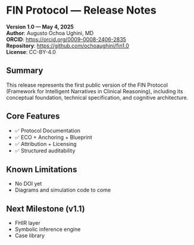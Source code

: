# FIN Protocol — Release Notes

**Version 1.0 — May 4, 2025**  
**Author**: Augusto Ochoa Ughini, MD  
**ORCID**: https://orcid.org/0009-0008-2406-2835  
**Repository**: https://github.com/ochoaughini/fin1.0  
**License**: CC-BY-4.0

## Summary
This release represents the first public version of the FIN Protocol (Framework for Intelligent Narratives in Clinical Reasoning), including its conceptual foundation, technical specification, and cognitive architecture.

## Core Features
- ✅ Protocol Documentation
- ✅ ECO + Anchoring + Blueprint
- ✅ Attribution + Licensing
- ✅ Structured auditability

## Known Limitations
- No DOI yet
- Diagrams and simulation code to come

## Next Milestone (v1.1)
- FHIR layer
- Symbolic inference engine
- Case library
